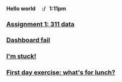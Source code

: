 #### Hello world &nbsp; &nbsp; :/ &nbsp; 1:11pm

### [Assignment 1: 311 data](./assignment1-parks.md)

### [Dashboard fail](./dashboardfails.md)

### [I'm stuck!](./sos_180601.md)

### [First day exercise: what's for lunch?](./blogpost1.md)



